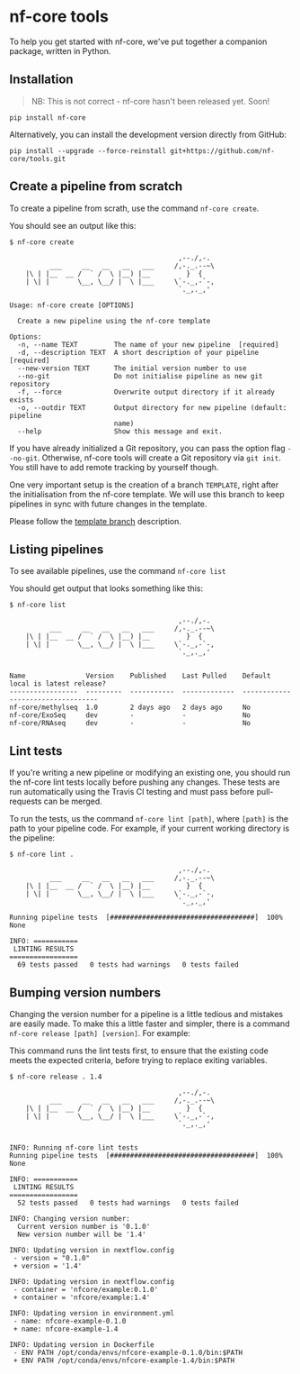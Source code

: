 # nf-core tools

To help you get started with nf-core, we've put together a companion package, written in Python.

## Installation

> NB: This is not correct - nf-core hasn't been released yet. Soon!

```
pip install nf-core
```

Alternatively, you can install the development version directly from GitHub:

```
pip install --upgrade --force-reinstall git+https://github.com/nf-core/tools.git
```

## <a name="create"></a>Create a pipeline from scratch 
To create a pipeline from scrath, use the command `nf-core create`.

You should see an output like this:

```
$ nf-core create

                                          ,--./,-.
          ___     __   __   __   ___     /,-._.--~\
    |\ | |__  __ /  ` /  \ |__) |__         }  {
    | \| |       \__, \__/ |  \ |___     \`-._,-`-,
                                          `._,._,'
    
Usage: nf-core create [OPTIONS]

  Create a new pipeline using the nf-core template

Options:
  -n, --name TEXT         The name of your new pipeline  [required]
  -d, --description TEXT  A short description of your pipeline  [required]
  --new-version TEXT      The initial version number to use
  --no-git                Do not initialise pipeline as new git repository
  -f, --force             Overwrite output directory if it already exists
  -o, --outdir TEXT       Output directory for new pipeline (default: pipeline
                          name)
  --help                  Show this message and exit.
```

If you have already initialized a Git repository, you can pass the option flag `--no-git`. Otherwise,
nf-core tools will create a Git repository via `git init`. You still have to add remote tracking by yourself though.

One very important setup is the creation of a branch `TEMPLATE`, right after the initialisation
from the nf-core template. We will use this branch to keep pipelines in sync with future changes
in the template. 

Please follow the [template branch](template_branch.md) description.


## Listing pipelines
To see available pipelines, use the command `nf-core list`

You should get output that looks something like this:

```
$ nf-core list

                                          ,--./,-.
          ___     __   __   __   ___     /,-._.--~\
    |\ | |__  __ /  ` /  \ |__) |__         }  {
    | \| |       \__, \__/ |  \ |___     \`-._,-`-,
                                          `._,._,'


Name               Version    Published    Last Pulled    Default local is latest release?
-----------------  ---------  -----------  -------------  ----------------------------------
nf-core/methylseq  1.0        2 days ago   2 days ago     No
nf-core/ExoSeq     dev        -            -              No
nf-core/RNAseq     dev        -            -              No
```

## Lint tests
If you're writing a new pipeline or modifying an existing one, you should run the nf-core lint tests locally before pushing any changes. These tests are run automatically using the Travis CI testing and must pass before pull-requests can be merged.

To run the tests, us the command `nf-core lint [path]`, where `[path]` is the path to your pipeline code. For example, if your current working directory is the pipeline:

```
$ nf-core lint .

                                          ,--./,-.
          ___     __   __   __   ___     /,-._.--~\
    |\ | |__  __ /  ` /  \ |__) |__         }  {
    | \| |       \__, \__/ |  \ |___     \`-._,-`-,
                                          `._,._,'

Running pipeline tests  [####################################]  100%  None

INFO: ===========
 LINTING RESULTS
=================
  69 tests passed   0 tests had warnings   0 tests failed
```

## Bumping version numbers
Changing the version number for a pipeline is a little tedious and mistakes are easily made. To make this a little faster and simpler, there is a command `nf-core release [path] [version]`. For example:

This command runs the lint tests first, to ensure that the existing code meets the expected criteria, before trying to replace exiting variables.

```
$ nf-core release . 1.4

                                          ,--./,-.
          ___     __   __   __   ___     /,-._.--~\
    |\ | |__  __ /  ` /  \ |__) |__         }  {
    | \| |       \__, \__/ |  \ |___     \`-._,-`-,
                                          `._,._,'


INFO: Running nf-core lint tests
Running pipeline tests  [####################################]  100%  None

INFO: ===========
 LINTING RESULTS
=================
  52 tests passed   0 tests had warnings   0 tests failed

INFO: Changing version number:
  Current version number is '0.1.0'
  New version number will be '1.4'

INFO: Updating version in nextflow.config
 - version = "0.1.0"
 + version = '1.4'

INFO: Updating version in nextflow.config
 - container = 'nfcore/example:0.1.0'
 + container = 'nfcore/example:1.4'

INFO: Updating version in environment.yml
 - name: nfcore-example-0.1.0
 + name: nfcore-example-1.4

INFO: Updating version in Dockerfile
 - ENV PATH /opt/conda/envs/nfcore-example-0.1.0/bin:$PATH
 + ENV PATH /opt/conda/envs/nfcore-example-1.4/bin:$PATH
```




